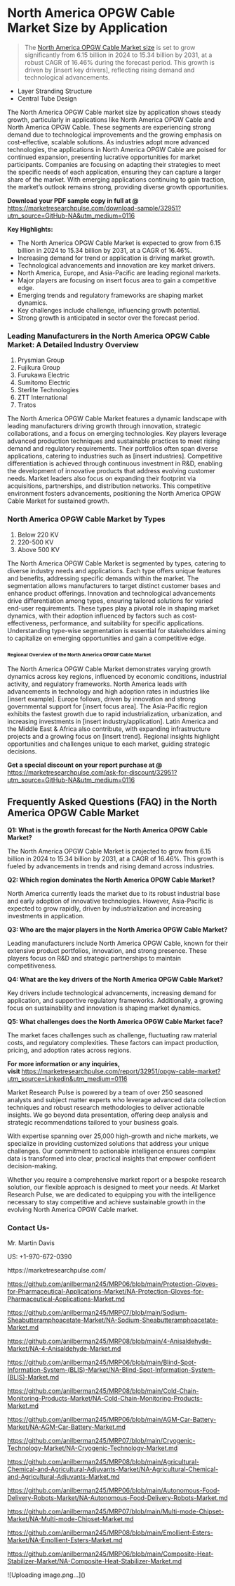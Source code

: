 <h1>North America OPGW Cable Market&nbsp;Size by Application</h1><blockquote><p>The <a href="https://marketresearchpulse.com/download-sample/32951?utm_source=GitHub-NA&amp;utm_medium=0116">North America OPGW Cable Market size</a> is set to grow significantly from 6.15 billion in 2024 to 15.34 billion by 2031, at a robust CAGR of 16.46% during the forecast period. This growth is driven by [insert key drivers], reflecting rising demand and technological advancements.</p></blockquote><ul><li>Layer Stranding Structure <li> Central Tube Design</li></ul><p>The North America OPGW Cable market size by application shows steady growth, particularly in applications like North America OPGW Cable and North America OPGW Cable. These segments are experiencing strong demand due to technological improvements and the growing emphasis on cost-effective, scalable solutions. As industries adopt more advanced technologies, the applications in North America OPGW Cable are poised for continued expansion, presenting lucrative opportunities for market participants. Companies are focusing on adapting their strategies to meet the specific needs of each application, ensuring they can capture a larger share of the market. With emerging applications continuing to gain traction, the market’s outlook remains strong, providing diverse growth opportunities.</p><p><strong>Download your PDF sample copy in full at @ </strong><a href="https://marketresearchpulse.com/download-sample/32951?utm_source=GitHub-NA&amp;utm_medium=0116">https://marketresearchpulse.com/download-sample/32951?utm_source=GitHub-NA&amp;utm_medium=0116</a></p><p><strong>Key Highlights: </strong></p><ul><li>The North America OPGW Cable Market is expected to grow from 6.15 billion in 2024 to 15.34 billion by 2031, at a CAGR of 16.46%.</li><li>Increasing demand for trend or application is driving market growth.</li><li>Technological advancements and innovation are key market drivers.</li><li>North America, Europe, and Asia-Pacific are leading regional markets.</li><li>Major players are focusing on insert focus area to gain a competitive edge.</li><li>Emerging trends and regulatory frameworks are shaping market dynamics.</li><li>Key challenges include challenge, influencing growth potential.</li><li>Strong growth is anticipated in sector over the forecast period.</li></ul><h3>Leading Manufacturers in the North America OPGW Cable Market: A Detailed Industry Overview</h3><ol><li>Prysmian Group</li><li>Fujikura Group</li><li>Furukawa Electric</li><li>Sumitomo Electric</li><li>Sterlite Technologies</li><li>ZTT International</li><li>Tratos</li></ol><div class="flex max-w-full flex-col flex-grow"><div class="min-h-8 text-message flex w-full flex-col items-end gap-2 whitespace-normal break-words [.text-message+&amp;]:mt-5" dir="auto" data-message-author-role="assistant" data-message-id="fd8432e4-4910-450d-b182-61b7bfb0a01f" data-message-model-slug="gpt-4o"><div class="flex w-full flex-col gap-1 empty:hidden first:pt-[3px]"><div class="markdown prose w-full break-words dark:prose-invert light"><p>The North America OPGW Cable Market features a dynamic landscape with leading manufacturers driving growth through innovation, strategic collaborations, and a focus on emerging technologies. Key players leverage advanced production techniques and sustainable practices to meet rising demand and regulatory requirements. Their portfolios often span diverse applications, catering to industries such as [insert industries]. Competitive differentiation is achieved through continuous investment in R&amp;D, enabling the development of innovative products that address evolving customer needs. Market leaders also focus on expanding their footprint via acquisitions, partnerships, and distribution networks. This competitive environment fosters advancements, positioning the North America OPGW Cable Market for sustained growth.</p></div></div></div></div><h3>North America OPGW Cable Market by Types</h3><ol><li>Below 220 KV <li> 220-500 KV <li> Above 500 KV</li></ol><div class="flex max-w-full flex-col flex-grow"><div class="min-h-8 text-message flex w-full flex-col items-end gap-2 whitespace-normal break-words [.text-message+&amp;]:mt-5" dir="auto" data-message-author-role="assistant" data-message-id="084470be-0bb7-4664-bddf-5156b4f41249" data-message-model-slug="gpt-4o-mini"><div class="flex w-full flex-col gap-1 empty:hidden first:pt-[3px]"><div class="markdown prose w-full break-words dark:prose-invert light"><p>The North America OPGW Cable Market is segmented by types, catering to diverse industry needs and applications. Each type offers unique features and benefits, addressing specific demands within the market. The segmentation allows manufacturers to target distinct customer bases and enhance product offerings. Innovation and technological advancements drive differentiation among types, ensuring tailored solutions for varied end-user requirements. These types play a pivotal role in shaping market dynamics, with their adoption influenced by factors such as cost-effectiveness, performance, and suitability for specific applications. Understanding type-wise segmentation is essential for stakeholders aiming to capitalize on emerging opportunities and gain a competitive edge.</p></div></div></div></div><h3><span style="font-size: 11px;">Regional Overview of the North America OPGW Cable Market</span></h3><div class="flex max-w-full flex-col flex-grow"><div class="min-h-8 text-message flex w-full flex-col items-end gap-2 whitespace-normal break-words [.text-message+&amp;]:mt-5" dir="auto" data-message-author-role="assistant" data-message-id="e9038762-ce64-4e30-91c9-9bd413514231" data-message-model-slug="gpt-4o-mini"><div class="flex w-full flex-col gap-1 empty:hidden first:pt-[3px]"><div class="markdown prose w-full break-words dark:prose-invert light"><p>The North America OPGW Cable Market demonstrates varying growth dynamics across key regions, influenced by economic conditions, industrial activity, and regulatory frameworks. North America leads with advancements in technology and high adoption rates in industries like [insert example]. Europe follows, driven by innovation and strong governmental support for [insert focus area]. The Asia-Pacific region exhibits the fastest growth due to rapid industrialization, urbanization, and increasing investments in [insert industry/application]. Latin America and the Middle East &amp; Africa also contribute, with expanding infrastructure projects and a growing focus on [insert trend]. Regional insights highlight opportunities and challenges unique to each market, guiding strategic decisions.</p></div></div></div></div><p><strong>Get a special discount on your report purchase at @ </strong><a href="https://marketresearchpulse.com/ask-for-discount/32951?utm_source=GitHub-NA&amp;utm_medium=0116">https://marketresearchpulse.com/ask-for-discount/32951?utm_source=GitHub-NA&amp;utm_medium=0116</a></p><h2>Frequently Asked Questions (FAQ) in the North America OPGW Cable Market</h2><p><strong>Q1: What is the growth forecast for the North America OPGW Cable Market?</strong></p><p>The North America OPGW Cable Market is projected to grow from 6.15 billion in 2024 to 15.34 billion by 2031, at a CAGR of 16.46%. This growth is fueled by advancements in trends and rising demand across industries.</p><p><strong>Q2: Which region dominates the North America OPGW Cable Market?</strong></p><p>North America currently leads the market due to its robust industrial base and early adoption of innovative technologies. However, Asia-Pacific is expected to grow rapidly, driven by industrialization and increasing investments in application.</p><p><strong>Q3: Who are the major players in the North America OPGW Cable Market?</strong></p><p>Leading manufacturers include North America OPGW Cable, known for their extensive product portfolios, innovation, and strong presence. These players focus on R&amp;D and strategic partnerships to maintain competitiveness.</p><p><strong>Q4: What are the key drivers of the North America OPGW Cable Market?</strong></p><p>Key drivers include technological advancements, increasing demand for application, and supportive regulatory frameworks. Additionally, a growing focus on sustainability and innovation is shaping market dynamics.</p><p><strong>Q5: What challenges does the North America OPGW Cable Market face?</strong></p><p>The market faces challenges such as challenge, fluctuating raw material costs, and regulatory complexities. These factors can impact production, pricing, and adoption rates across regions.</p><p><strong>For more information or any inquiries, visit&nbsp;</strong><a href="https://marketresearchpulse.com/report/32951/opgw-cable-market?utm_source=Linkedin&utm_medium=0116">https://marketresearchpulse.com/report/32951/opgw-cable-market?utm_source=Linkedin&utm_medium=0116</a></p><p>Market Research Pulse is powered by a team of over 250 seasoned analysts and subject matter experts who leverage advanced data collection techniques and robust research methodologies to deliver actionable insights. We go beyond data presentation, offering deep analysis and strategic recommendations tailored to your business goals.</p><p>With expertise spanning over 25,000 high-growth and niche markets, we specialize in providing customized solutions that address your unique challenges. Our commitment to actionable intelligence ensures complex data is transformed into clear, practical insights that empower confident decision-making.</p><p>Whether you require a comprehensive market report or a bespoke research solution, our flexible approach is designed to meet your needs. At Market Research Pulse, we are dedicated to equipping you with the intelligence necessary to stay competitive and achieve sustainable growth in the evolving North America OPGW Cable market.</p><h3><strong>Contact Us-</strong></h3><p>Mr. Martin Davis</p><p>US: +1-970-672-0390</p><p>https://marketresearchpulse.com/</p><p><a href="https://github.com/anilberman245/MRP06/blob/main/Protection-Gloves-for-Pharmaceutical-Applications-Market/NA-Protection-Gloves-for-Pharmaceutical-Applications-Market.md">https://github.com/anilberman245/MRP06/blob/main/Protection-Gloves-for-Pharmaceutical-Applications-Market/NA-Protection-Gloves-for-Pharmaceutical-Applications-Market.md</a></p><p><a href="https://github.com/anilberman245/MRP07/blob/main/Sodium-Sheabutteramphoacetate-Market/NA-Sodium-Sheabutteramphoacetate-Market.md">https://github.com/anilberman245/MRP07/blob/main/Sodium-Sheabutteramphoacetate-Market/NA-Sodium-Sheabutteramphoacetate-Market.md</a></p><p><a href="https://github.com/anilberman245/MRP08/blob/main/4-Anisaldehyde-Market/NA-4-Anisaldehyde-Market.md">https://github.com/anilberman245/MRP08/blob/main/4-Anisaldehyde-Market/NA-4-Anisaldehyde-Market.md</a></p><p><a href="https://github.com/anilberman245/MRP06/blob/main/Blind-Spot-Information-System-(BLIS)-Market/NA-Blind-Spot-Information-System-(BLIS)-Market.md">https://github.com/anilberman245/MRP06/blob/main/Blind-Spot-Information-System-(BLIS)-Market/NA-Blind-Spot-Information-System-(BLIS)-Market.md</a></p><p><a href="https://github.com/anilberman245/MRP08/blob/main/Cold-Chain-Monitoring-Products-Market/NA-Cold-Chain-Monitoring-Products-Market.md">https://github.com/anilberman245/MRP08/blob/main/Cold-Chain-Monitoring-Products-Market/NA-Cold-Chain-Monitoring-Products-Market.md</a></p><p><a href="https://github.com/anilberman245/MRP06/blob/main/AGM-Car-Battery-Market/NA-AGM-Car-Battery-Market.md">https://github.com/anilberman245/MRP06/blob/main/AGM-Car-Battery-Market/NA-AGM-Car-Battery-Market.md</a></p><p><a href="https://github.com/anilberman245/MRP07/blob/main/Cryogenic-Technology-Market/NA-Cryogenic-Technology-Market.md">https://github.com/anilberman245/MRP07/blob/main/Cryogenic-Technology-Market/NA-Cryogenic-Technology-Market.md</a></p><p><a href="https://github.com/anilberman245/MRP08/blob/main/Agricultural-Chemical-and-Agricultural-Adjuvants-Market/NA-Agricultural-Chemical-and-Agricultural-Adjuvants-Market.md">https://github.com/anilberman245/MRP08/blob/main/Agricultural-Chemical-and-Agricultural-Adjuvants-Market/NA-Agricultural-Chemical-and-Agricultural-Adjuvants-Market.md</a></p><p><a href="https://github.com/anilberman245/MRP06/blob/main/Autonomous-Food-Delivery-Robots-Market/NA-Autonomous-Food-Delivery-Robots-Market.md">https://github.com/anilberman245/MRP06/blob/main/Autonomous-Food-Delivery-Robots-Market/NA-Autonomous-Food-Delivery-Robots-Market.md</a></p><p><a href="https://github.com/anilberman245/MRP07/blob/main/Multi-mode-Chipset-Market/NA-Multi-mode-Chipset-Market.md">https://github.com/anilberman245/MRP07/blob/main/Multi-mode-Chipset-Market/NA-Multi-mode-Chipset-Market.md</a></p><p><a href="https://github.com/anilberman245/MRP08/blob/main/Emollient-Esters-Market/NA-Emollient-Esters-Market.md">https://github.com/anilberman245/MRP08/blob/main/Emollient-Esters-Market/NA-Emollient-Esters-Market.md</a></p><p><a href="https://github.com/anilberman245/MRP06/blob/main/Composite-Heat-Stabilizer-Market/NA-Composite-Heat-Stabilizer-Market.md">https://github.com/anilberman245/MRP06/blob/main/Composite-Heat-Stabilizer-Market/NA-Composite-Heat-Stabilizer-Market.md</a></p>
![Uploading image.png…]()
